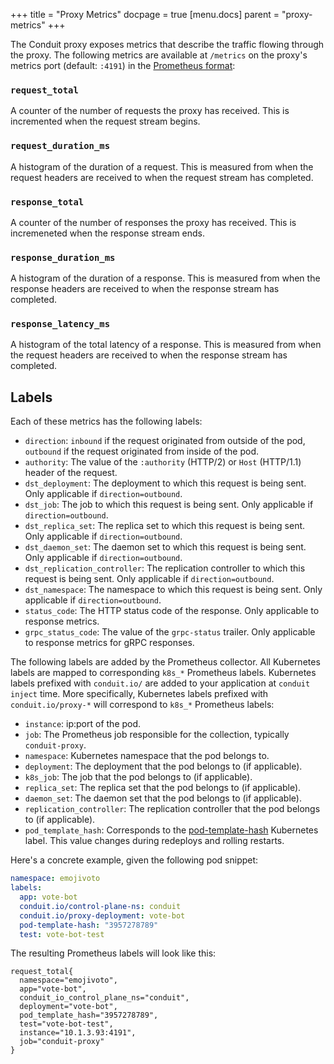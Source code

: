 +++
title = "Proxy Metrics"
docpage = true
[menu.docs]
  parent = "proxy-metrics"
+++

The Conduit proxy exposes metrics that describe the traffic flowing through the
proxy.  The following metrics are available at `/metrics` on the proxy's metrics
port (default: `:4191`) in the [Prometheus format][prom-format]:

### `request_total`

A counter of the number of requests the proxy has received.  This is incremented
when the request stream begins.

### `request_duration_ms`

A histogram of the duration of a request.  This is measured from when the
request headers are received to when the request stream has completed.

### `response_total`

A counter of the number of responses the proxy has received.  This is
incremeneted when the response stream ends.

### `response_duration_ms`

A histogram of the duration of a response.  This is measured from when the
response headers are received to when the response stream has completed.

### `response_latency_ms`

A histogram of the total latency of a response.  This is measured from when the
request headers are received to when the response stream has completed.

## Labels

Each of these metrics has the following labels:

* `direction`: `inbound` if the request originated from outside of the pod,
               `outbound` if the request originated from inside of the pod.
* `authority`: The value of the `:authority` (HTTP/2) or `Host` (HTTP/1.1)
               header of the request.
* `dst_deployment`: The deployment to which this request is being sent.  Only
                    applicable if `direction=outbound`.
* `dst_job`: The job to which this request is being sent.  Only applicable if
             `direction=outbound`.
* `dst_replica_set`: The replica set to which this request is being sent.  Only
                     applicable if `direction=outbound`.
* `dst_daemon_set`: The daemon set to which this request is being sent.  Only
                    applicable if `direction=outbound`.
* `dst_replication_controller`: The replication controller to which this request
                                is being sent.  Only applicable if
                                `direction=outbound`.
* `dst_namespace`: The namespace to which this request is being sent.  Only
                   applicable if `direction=outbound`.
* `status_code`: The HTTP status code of the response.  Only applicable to
                 response metrics.
* `grpc_status_code`: The value of the `grpc-status` trailer.  Only applicable
                      to response metrics for gRPC responses.

The following labels are added by the Prometheus collector. All Kubernetes
labels are mapped to corresponding `k8s_*` Prometheus labels. Kubernetes labels
prefixed with `conduit.io/` are added to your application at `conduit inject`
time. More specifically, Kubernetes labels prefixed with `conduit.io/proxy-*`
will correspond to `k8s_*` Prometheus labels:

* `instance`: ip:port of the pod.
* `job`: The Prometheus job responsible for the collection, typically
         `conduit-proxy`.
* `namespace`: Kubernetes namespace that the pod belongs to.
* `deployment`: The deployment that the pod belongs to (if applicable).
* `k8s_job`: The job that the pod belongs to (if applicable).
* `replica_set`: The replica set that the pod belongs to (if applicable).
* `daemon_set`: The daemon set that the pod belongs to (if applicable).
* `replication_controller`: The replication controller that the pod belongs to
                            (if applicable).
* `pod_template_hash`: Corresponds to the [pod-template-hash][pod-template-hash]
                       Kubernetes label. This value changes during redeploys and
                       rolling restarts.

Here's a concrete example, given the following pod snippet:

```yaml
namespace: emojivoto
labels:
  app: vote-bot
  conduit.io/control-plane-ns: conduit
  conduit.io/proxy-deployment: vote-bot
  pod-template-hash: "3957278789"
  test: vote-bot-test
```

The resulting Prometheus labels will look like this:

```
request_total{
  namespace="emojivoto",
  app="vote-bot",
  conduit_io_control_plane_ns="conduit",
  deployment="vote-bot",
  pod_template_hash="3957278789",
  test="vote-bot-test",
  instance="10.1.3.93:4191",
  job="conduit-proxy"
}
```

[prom-format]: https://prometheus.io/docs/instrumenting/exposition_formats/#format-version-0.0.4
[pod-template-hash]: https://kubernetes.io/docs/concepts/workloads/controllers/deployment/#pod-template-hash-label
